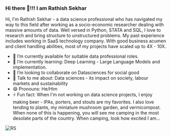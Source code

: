 ### Hi there 👋!!!  I am Rathish Sekhar

Hi, I'm Rathish Sekhar - a data science professional who has navigated my way to this field after working as a socio-economic researcher dealing with massive amounts of data. Well versed in Python, STATA and SQL, I love to research and bring structure to unstructured problems. My past experience includes working in SaaS technology company. With good business acumen and client handling abilities, most of my projects have scaled up to 4X - 10X. 






- 🔭 I’m currently available for suitable data professional roles. 
- 🌱 I’m currently learning: Deep Learning - Large Language Models and implementation. 
- 👯 I’m looking to collaborate on Datasciences for social good
- 💬 Talk to me about: Data sciences - its impact on society, labour markets and sustainability
- 😄 Pronouns: He/Him
- ⚡ Fun fact: When I'm not working on data science projects, I enjoy making beer - IPAs, porters, and stouts are my favorites. I also love tending to plants, my miniature mushroom garden, and vermicompost. When none of this is happening, you will see me camping in the most desolate parts of the country. When camping, look how excited I am... 


![RS](https://user-images.githubusercontent.com/50378658/235490891-cd0eb71e-0d71-49b4-b784-7833938e4743.jpg)
